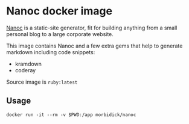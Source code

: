 # Nanoc docker image

[Nanoc](https://nanoc.ws/) is a static-site generator, fit for building anything from a small personal blog to a large corporate website.

This image contains Nanoc and a few extra gems that help to generate markdown including code snippets:

* kramdown
* coderay

Source image is `ruby:latest`

## Usage

```
docker run -it --rm -v $PWD:/app morbidick/nanoc
```